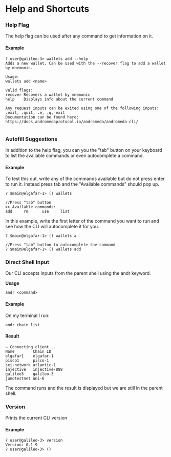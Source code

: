 # Help and Shortcuts

### Help Flag

The help flag can be used after any command to get information on it.

#### Example

```
? user@galileo-3> wallets add --help
Adds a new wallet. Can be used with the --recover flag to add a wallet by mnemonic.

Usage:
wallets add <name>

Valid flags:
recover Recovers a wallet by mnemonic           
help    Displays info about the current command 

Any request inputs can be exited using one of the following inputs: .exit, .quit, .e, .q, exit
Documentation can be found here: https://docs.andromedaprotocol.io/andromeda/andromeda-cli/


```

### Autofill Suggestions&#x20;

In addition to the help flag, you can you the "tab" button on your keyboard to list the available commands or even autocomplete  a command.

#### Example

To test this out, write any of the commands available but do not press enter to run it. Instead press tab and the "Available commands" should pop up.

```
? $main@elgafar-1> () wallets

//Press "tab" button
>> Available commands:
add     rm      use     list         
```

In this example, write the first letter of the command you want to run and see how the CLI will autocomplete it for you.&#x20;

```
? $main@elgafar-1> () wallets a

//Press "tab" button to autocomplete the command
? $main@elgafar-1> () wallets add
```

### Direct Shell Input

Our CLI accepts inputs from the parent shell using the andr keyword.

**Usage**

```
andr <command> 
```

#### Example

On my terminal I run:&#x20;

```
andr chain list 
```

#### Result

```
– Connecting client...
Name        Chain ID     
elgafar1    elgafar-1    
pisco1      pisco-1      
sei-network atlantic-1   
injective   injective-888
galileo3    galileo-3    
junotestnet uni-6        
```

The command runs and the result is displayed but we are still in the parent shell.&#x20;

### Version

Prints the current CLI version

#### Example

```
? user@galileo-3> version
Version: 0.1.9
? user@galileo-3> () 
```
